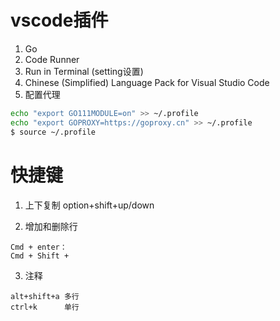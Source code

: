 # vscode插件
1. Go
2. Code Runner
3. Run in Terminal (setting设置)
4. Chinese (Simplified) Language Pack for Visual Studio Code
5. 配置代理
~~~ bash
echo "export GO111MODULE=on" >> ~/.profile
echo "export GOPROXY=https://goproxy.cn" >> ~/.profile
$ source ~/.profile
~~~

# 快捷键
1. 上下复制
option+shift+up/down

2. 增加和删除行
~~~ 
Cmd + enter：
Cmd + Shift + 
~~~

3. 注释
~~~
alt+shift+a 多行
ctrl+k      单行
~~~
